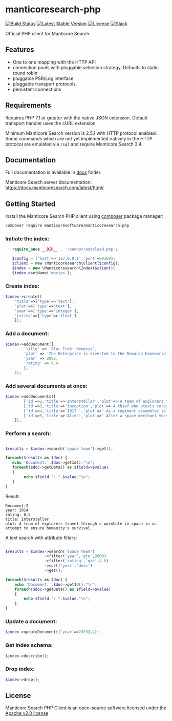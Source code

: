 manticoresearch-php
===================

[![Build Status](https://travis-ci.org/manticoresoftware/manticoresearch-php.svg?branch=master)](https://travis-ci.org/manticoresoftware/manticoresearch-php)
[![Latest Stable Version](https://poser.pugx.org/manticoresoftware/manticoresearch-php/v/stable)](https://packagist.org/packages/manticoresoftware/manticoresearch-php)
[![License](https://poser.pugx.org/manticoresoftware/manticoresearch-php/license)](https://packagist.org/packages/manticoresoftware/manticoresearch-php)
[![Slack][slack-badge]][slack-url]

Official PHP client for Manticore Search.


Features
--------
- One to one mapping with the HTTP API
- connection pools with pluggable selection strategy. Defaults to static round robin
- pluggable PSR/Log interface
- pluggable transport protocols.
- persistent connections


Requirements
------------

Requires PHP 7.1 or greater with the native JSON extension. Default transport handler uses the cURL extension.

Minimum Manticore Search version is 2.5.1 with HTTP protocol enabled.
Some commands which are not yet implemented natively in the HTTP protocol are emulated via `/sql` and require Manticore Search 3.4. 

Documentation
-------------

Full documentation is available in  [docs](docs) folder.



Manticore Search server documentation: https://docs.manticoresearch.com/latest/html/.


Getting Started
---------------

Install the Manticore Search PHP client using [composer](https://getcomposer.org) package manager: 

```bash
composer require manticoresoftware/manticoresearch-php
```
### Initiate the index:

```php
   require_once __DIR__ . '/vendor/autoload.php';

   $config = ['host'=>'127.0.0.1','port'=>9308];
   $client = new \Manticoresearch\Client($config);
   $index = new \Manticoresearch\Index($client);
   $index->setName('movies'); 
```

### Create index:

```php
$index->create([
    'title'=>['type'=>'text'],
    'plot'=>['type'=>'text'],
    'year'=>['type'=>'integer'],
    'rating'=>['type'=>'float']
    ]);
```

### Add a document:

```php
$index->addDocument([
        'title' => 'Star Trek: Nemesis',
        'plot' => 'The Enterprise is diverted to the Romulan homeworld Romulus, supposedly because they want to negotiate a peace treaty. Captain Picard and his crew discover a serious threat to the Federation once Praetor Shinzon plans to attack Earth.',
        'year' => 2002,
        'rating' => 6.4
        ],
    1);
```

### Add several documents at once:

```php
$index->addDocuments([
        ['id'=>2,'title'=>'Interstellar','plot'=>'A team of explorers travel through a wormhole in space in an attempt to ensure humanity\'s survival.','year'=>2014,'rating'=>8.5],
        ['id'=>3,'title'=>'Inception','plot'=>'A thief who steals corporate secrets through the use of dream-sharing technology is given the inverse task of planting an idea into the mind of a C.E.O.','year'=>2010,'rating'=>8.8],
        ['id'=>4,'title'=>'1917 ','plot'=>' As a regiment assembles to wage war deep in enemy territory, two soldiers are assigned to race against time and deliver a message that will stop 1,600 men from walking straight into a deadly trap.','year'=>2018,'rating'=>8.4],
        ['id'=>5,'title'=>'Alien','plot'=>' After a space merchant vessel receives an unknown transmission as a distress call, one of the team\'s member is attacked by a mysterious life form and they soon realize that its life cycle has merely begun.','year'=>1979,'rating'=>8.4]
    ]); 
```

### Perform a search:

```php

$results = $index->search('space team')->get();

foreach($results as $doc) {
   echo 'Document:'.$doc->getId()."\n";
   foreach($doc->getData() as $field=>$value)
   {   
        echo $field.": ".$value."\n";
   }
}
```
Result:
```
Document:2
year: 2014
rating: 8.5
title: Interstellar
plot: A team of explorers travel through a wormhole in space in an attempt to ensure humanity's survival.

```
A text search with attribute filters:

```php

$results = $index->search('space team')
                 ->filter('year','gte',2000)
                 ->filter('rating','gte',8.0)
                 ->sort('year','desc')
                 ->get();

foreach($results as $doc) {
    echo 'Document:'.$doc->getId()."\n";
    foreach($doc->getData() as $field=>$value)
    {   
        echo $field.": ".$value."\n";
    }
}
```



### Update a document:

```php
$index->updateDocument(['year'=>2019],4);

```

### Get index schema:
```php
$index->describe();
```

### Drop index:

```php
$index->drop();
```




License
-------
Manticore Search PHP Client is an open-source software licensed under the [Apache v2.0 license](LICENSE.txt)


[slack-url]: https://slack.manticoresearch.com/
[slack-badge]:  https://img.shields.io/badge/Slack-join%20chat-green.svg